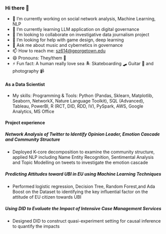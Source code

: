 ### Hi there 👋

- 🔭 I’m currently working on social network analysis, Machine Learning, NLP
- 🌱 I’m currently learning LLM application on digital governance 
- 👯 I’m looking to collaborate on investigative data journalism project 
- 🤔 I’m looking for help with game design, deep learning 
- 💬 Ask me about music and cybernetics in governance
- 📫 How to reach me: sz614@georgetown.edu 
- 😄 Pronouns: They/them 🌈
- ⚡ Fun fact: A human really love sea 🏝 Skateboarding 🛹 Guitar 🎸 and photography 📹

#### As a Data Scientist 
- My skills: Programming & Tools: Python (Pandas, Sklearn, Matplotlib, Seaborn, NetworkX, Nature Language Toolkit),
  SQL (Advanced), Tableau, PowerBI, R (RCT, DID, RDD, IV), PySpark, AWS, Google Analytics, MS Office

#### Project experience
##### Network Analysis of Twitter to Identify Opinion Leader, Emotion Cascade and Community Structure
- Deployed K-core decomposition to examine the community structure, applied NLP including Name Entity
Recognition, Sentimental Analysis and Topic Modelling on tweets to investigate the emotion cascade
##### Predicting Attitudes toward UBI in EU using Machine Learning Techniques
- Performed logistic regression, Decision Tree, Random Forest,and Ada Boost on the Dataset to identifying
the key influential factor on the attitude of EU citizen towards UBI
##### Using DID to Evaluate the Impact of Intensive Case Management Services
- Designed DID to construct quasi-experiment setting for causal inference to quantify the impacts
